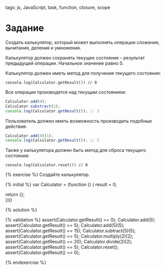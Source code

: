 tags: js, JavaScript, task, function, closure, scope

# Задание

Создать калькулятор, который может выполнять операции сложения, вычитания, деления и умножения.

Калькулятор должен сохранять текущее состояние - результат предыдущей операции. Начальное значение равно 0.

Калькулятор должен иметь метод для получения текущего состояния:

`console.log(Calculator.getResult()) // 0`

Все операции производятся над текущим состоянием:

```javascript
Calculator.add(4);
Calculator.substract(1);
console.log(Calculator.getResult()); // 3
```

Пользователь должен иметь возможность производить подобные действия:

```javascript
Calculator.add(4)(1);
console.log(Calculator.getResult()); // 5
```

Также у калькулятора должен быть метод для сброса текущего состояния:

`console.log(Calculator.reset()) // 0`

{% exercise %}
Создайте калькулятор.

{% initial %}
var Calculator = (function () {
  result = 0;
  
  return {};  
})()

{% solution %}

{% validation %}
assert(Calculator.getResult() == 0);
Calculator.add(5);
assert(Calculator.getResult() == 5);
Calculator.add(5)(5);
assert(Calculator.getResult() == 15);
Calculator.subtract(5)(5);
assert(Calculator.getResult() == 5);
Calculator.multiply(2)(2);
assert(Calculator.getResult() == 20);
Calculator.divide(2)(2);
assert(Calculator.getResult() == 5);
Calculator.reset();
assert(Calculator.getResult() == 0);

{% endexercise %}
